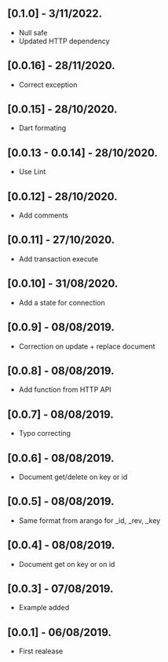 ## [0.1.0] - 3/11/2022.

* Null safe
* Updated HTTP dependency

## [0.0.16] - 28/11/2020.

* Correct exception

## [0.0.15] - 28/10/2020.

* Dart formating

## [0.0.13 - 0.0.14] - 28/10/2020.

* Use Lint

## [0.0.12] - 28/10/2020.

* Add comments

## [0.0.11] - 27/10/2020.

* Add transaction execute

## [0.0.10] - 31/08/2020.

* Add a state for connection

## [0.0.9] - 08/08/2019.

* Correction on update + replace document 

## [0.0.8] - 08/08/2019.

* Add function from HTTP API

## [0.0.7] - 08/08/2019.

* Typo correcting

## [0.0.6] - 08/08/2019.

* Document get/delete on key or id

## [0.0.5] - 08/08/2019.

* Same format from arango for _id, _rev, _key

## [0.0.4] - 08/08/2019.

* Document get on key or on id

## [0.0.3] - 07/08/2019.

* Example added

## [0.0.1] - 06/08/2019.

* First realease
